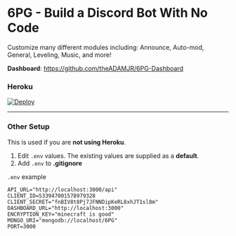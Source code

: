 # 6PG - Build a Discord Bot With No Code
Customize many different modules including:
Announce, Auto-mod, General, Leveling, Music, and more!

**Dashboard**: https://github.com/theADAMJR/6PG-Dashboard

### Heroku
[![Deploy](https://www.herokucdn.com/deploy/button.svg)](https://heroku.com/deploy?template=https://github.com/theADAMJR/6PG/tree/master)

---

### Other Setup
This is used if you are **not using Heroku**.

1) Edit `.env` values. The existing values are supplied as a **default**.
2) Add `.env` to **.gitignore**

`.env` example
```
API_URL="http://localhost:3000/api"
CLIENT_ID=533947001578979328
CLIENT_SECRET="fnBIV8t8Pj7JFNNDipKeRL8xhJT1sl8m"
DASHBOARD_URL="http://localhost:3000"
ENCRYPTION_KEY="minecraft is good"
MONGO_URI="mongodb://localhost/6PG"
PORT=3000
```
